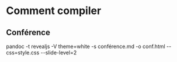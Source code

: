 # Comment compiler
## Conférence
pandoc -t revealjs -V theme=white -s conférence.md -o conf.html --css=style.css --slide-level=2